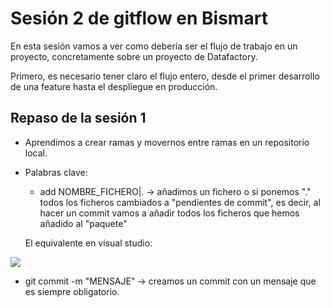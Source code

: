 # Sesión 2 de gitflow en Bismart

En esta sesión vamos a ver como debería ser el flujo de trabajo en un proyecto, concretamente sobre un proyecto de Datafactory. 

Primero, es necesario tener claro el flujo entero, desde el primer desarrollo de una feature hasta el despliegue en producción. 


## Repaso de la sesión 1

* Aprendimos a crear ramas y movernos entre ramas en un repositorio local. 
* Palabras clave:
  * add NOMBRE_FICHERO|. -> añadimos un fichero o si ponemos "." todos los ficheros cambiados a "pendientes de commit", es decir, al hacer un commit vamos a añadir todos los ficheros que hemos añadido al "paquete"

  El equivalente en visual studio:

![](images&20230510082855.png)


  * git commit -m "MENSAJE" -> creamos un commit con un mensaje que es siempre obligatorio. 



